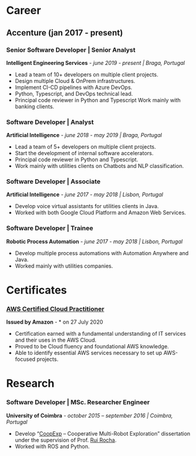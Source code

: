 # Career

## Accenture (jan 2017 - present)

### Senior Software Developer | Senior Analyst 
**Intelligent Engineering Services** - *june 2019 - present | Braga, Portugal*

- Lead a team of 10+ developers on multiple client projects.
- Design multiple Cloud & OnPrem infrastructures.
- Implement CI-CD pipelines with Azure DevOps.
- Python, Typescript, and DevOps technical lead.
- Principal code reviewer in Python and Typescript Work mainly with banking clients.  

### Software Developer | Analyst
**Artificial Intelligence** - *june 2018 - may 2019 | Braga, Portugal*

- Lead a team of 5+ developers on multiple client projects.
- Start the development of internal software accelerators.
- Principal code reviewer in Python and Typescript.
- Work mainly with utilities clients on Chatbots and NLP classification.

### Software Developer | Associate
**Artificial Intelligence** - *june 2017 - may 2018 | Lisbon, Portugal*

- Develop voice virtual assistants for utilities clients in Java.
- Worked with both Google Cloud Platform and Amazon Web Services.

### Software Developer | Trainee
**Robotic Process Automation** - *june 2017 - may 2018 | Lisbon, Portugal*

- Develop multiple process automations with Automation Anywhere and Java.
- Worked mainly with utilities companies.

# Certificates

### [AWS Certified Cloud Practitioner](https://www.youracclaim.com/badges/7da650b6-8c46-44d8-9a98-ed6083bdf78c?source=linked_in_profile)
**Issued by Amazon** - * on 27 July 2020

- Certification earned with a fundamental understanding of IT services and their uses in the AWS Cloud. 
- Proved to be Cloud fluency and foundational AWS knowledge.
- Able to identify essential AWS services necessary to set up AWS-focused projects.

# Research

### Software Developer | MSc. Researcher Engineer
**University of Coimbra** - *october 2015 – september 2016 | Coimbra, Portugal*

- Develop “[CoopExp](http://hdl.handle.net/10316/81490) – Cooperative Multi-Robot Exploration” dissertation under the supervision of Prof. [Rui Rocha](https://estudogeral.sib.uc.pt/browse?type=author&authority=rp18566).
- Worked with ROS and Python.
